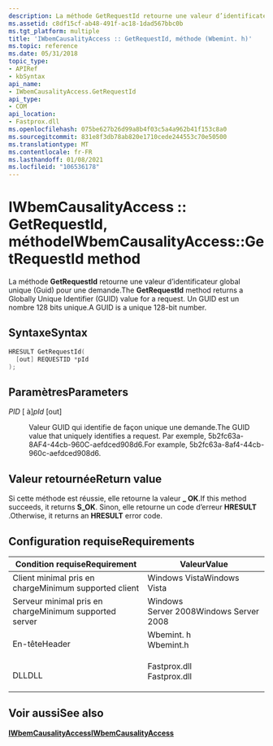 ```yaml
---
description: La méthode GetRequestId retourne une valeur d’identificateur global unique (GUID) pour une demande. Un GUID est un nombre 128 bits unique.
ms.assetid: c8df15cf-ab48-491f-ac18-1dad567bbc0b
ms.tgt_platform: multiple
title: 'IWbemCausalityAccess :: GetRequestId, méthode (Wbemint. h)'
ms.topic: reference
ms.date: 05/31/2018
topic_type:
- APIRef
- kbSyntax
api_name:
- IWbemCausalityAccess.GetRequestId
api_type:
- COM
api_location:
- Fastprox.dll
ms.openlocfilehash: 075be627b26d99a8b4f03c5a4a962b41f153c8a0
ms.sourcegitcommit: 831e8f3db78ab820e1710cede244553c70e50500
ms.translationtype: MT
ms.contentlocale: fr-FR
ms.lasthandoff: 01/08/2021
ms.locfileid: "106536178"
---
```

# <a name="iwbemcausalityaccessgetrequestid-method"></a><span data-ttu-id="ce71b-104">IWbemCausalityAccess :: GetRequestId, méthode</span><span class="sxs-lookup"><span data-stu-id="ce71b-104">IWbemCausalityAccess::GetRequestId method</span></span>

<span data-ttu-id="ce71b-105">La méthode **GetRequestId** retourne une valeur d’identificateur global unique (Guid) pour une demande.</span><span class="sxs-lookup"><span data-stu-id="ce71b-105">The **GetRequestId** method returns a Globally Unique Identifier (GUID) value for a request.</span></span> <span data-ttu-id="ce71b-106">Un GUID est un nombre 128 bits unique.</span><span class="sxs-lookup"><span data-stu-id="ce71b-106">A GUID is a unique 128-bit number.</span></span>

## <a name="syntax"></a><span data-ttu-id="ce71b-107">Syntaxe</span><span class="sxs-lookup"><span data-stu-id="ce71b-107">Syntax</span></span>


```C++
HRESULT GetRequestId(
  [out] REQUESTID *pId
);
```



## <a name="parameters"></a><span data-ttu-id="ce71b-108">Paramètres</span><span class="sxs-lookup"><span data-stu-id="ce71b-108">Parameters</span></span>

<dl> <dt>

<span data-ttu-id="ce71b-109">*PID* \[ à\]</span><span class="sxs-lookup"><span data-stu-id="ce71b-109">*pId* \[out\]</span></span>
</dt> <dd>

<span data-ttu-id="ce71b-110">Valeur GUID qui identifie de façon unique une demande.</span><span class="sxs-lookup"><span data-stu-id="ce71b-110">The GUID value that uniquely identifies a request.</span></span> <span data-ttu-id="ce71b-111">Par exemple, 5b2fc63a-8AF4-44cb-960C-aefdced908d6.</span><span class="sxs-lookup"><span data-stu-id="ce71b-111">For example, 5b2fc63a-8af4-44cb-960c-aefdced908d6.</span></span>

</dd> </dl>

## <a name="return-value"></a><span data-ttu-id="ce71b-112">Valeur retournée</span><span class="sxs-lookup"><span data-stu-id="ce71b-112">Return value</span></span>

<span data-ttu-id="ce71b-113">Si cette méthode est réussie, elle retourne la valeur **\_ OK**.</span><span class="sxs-lookup"><span data-stu-id="ce71b-113">If this method succeeds, it returns **S\_OK**.</span></span> <span data-ttu-id="ce71b-114">Sinon, elle retourne un code d’erreur **HRESULT** .</span><span class="sxs-lookup"><span data-stu-id="ce71b-114">Otherwise, it returns an **HRESULT** error code.</span></span>

## <a name="requirements"></a><span data-ttu-id="ce71b-115">Configuration requise</span><span class="sxs-lookup"><span data-stu-id="ce71b-115">Requirements</span></span>



| <span data-ttu-id="ce71b-116">Condition requise</span><span class="sxs-lookup"><span data-stu-id="ce71b-116">Requirement</span></span> | <span data-ttu-id="ce71b-117">Valeur</span><span class="sxs-lookup"><span data-stu-id="ce71b-117">Value</span></span> |
|-------------------------------------|-----------------------------------------------------------------------------------------|
| <span data-ttu-id="ce71b-118">Client minimal pris en charge</span><span class="sxs-lookup"><span data-stu-id="ce71b-118">Minimum supported client</span></span><br/> | <span data-ttu-id="ce71b-119">Windows Vista</span><span class="sxs-lookup"><span data-stu-id="ce71b-119">Windows Vista</span></span><br/>                                                                |
| <span data-ttu-id="ce71b-120">Serveur minimal pris en charge</span><span class="sxs-lookup"><span data-stu-id="ce71b-120">Minimum supported server</span></span><br/> | <span data-ttu-id="ce71b-121">Windows Server 2008</span><span class="sxs-lookup"><span data-stu-id="ce71b-121">Windows Server 2008</span></span><br/>                                                          |
| <span data-ttu-id="ce71b-122">En-tête</span><span class="sxs-lookup"><span data-stu-id="ce71b-122">Header</span></span><br/>                   | <dl> <span data-ttu-id="ce71b-123"><dt>Wbemint. h</dt></span><span class="sxs-lookup"><span data-stu-id="ce71b-123"><dt>Wbemint.h</dt></span></span> </dl>    |
| <span data-ttu-id="ce71b-124">DLL</span><span class="sxs-lookup"><span data-stu-id="ce71b-124">DLL</span></span><br/>                      | <dl> <span data-ttu-id="ce71b-125"><dt>Fastprox.dll</dt></span><span class="sxs-lookup"><span data-stu-id="ce71b-125"><dt>Fastprox.dll</dt></span></span> </dl> |



## <a name="see-also"></a><span data-ttu-id="ce71b-126">Voir aussi</span><span class="sxs-lookup"><span data-stu-id="ce71b-126">See also</span></span>

<dl> <dt>

[<span data-ttu-id="ce71b-127">**IWbemCausalityAccess**</span><span class="sxs-lookup"><span data-stu-id="ce71b-127">**IWbemCausalityAccess**</span></span>](iwbemcausalityaccess.md)
</dt> </dl>

 

 




